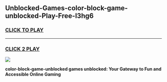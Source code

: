 
## Unblocked-Games-color-block-game-unblocked-Play-Free-l3hg6
<h3>
<a href="https://premium76.site?title=color-block-game-unblocked&ref=23A">CLICK TO PLAY</a></h3>
<hr>

<h3>
<a href="https://premium76.site?title=color-block-game-unblocked&ref=23A">CLICK 2 PLAY</a>
  
</h3>

<a href="https://premium76.site?title=color-block-game-unblocked&ref=23A"><img src="https://clearcache.store/games.png"></a>


**color-block-game-unblocked games unblocked: Your Gateway to Fun and Accessible Online Gaming**
